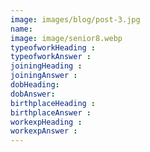 ```yaml
---
image: images/blog/post-3.jpg
name: 
image: image/senior8.webp
typeofworkHeading : 
typeofworkAnswer : 
joiningHeading : 
joiningAnswer : 
dobHeading: 
dobAnswer: 
birthplaceHeading : 
birthplaceAnswer : 
workexpHeading : 
workexpAnswer :  
---
```


##### 

###### 

##### 

###### 
&nbsp;
